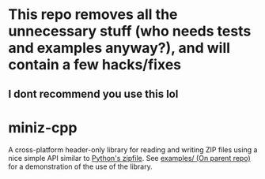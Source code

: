# This repo removes all the unnecessary stuff (who needs tests and examples anyway?), and will contain a few hacks/fixes
## I dont recommend you use this lol

miniz-cpp
=========

A cross-platform header-only library for reading and writing ZIP files using a nice simple API similar to [Python's zipfile](https://docs.python.org/3/library/zipfile.html). See [examples/ (On parent repo)](https://github.com/tfussell/miniz-cpp/tree/master/examples) for a demonstration of the use of the library.
